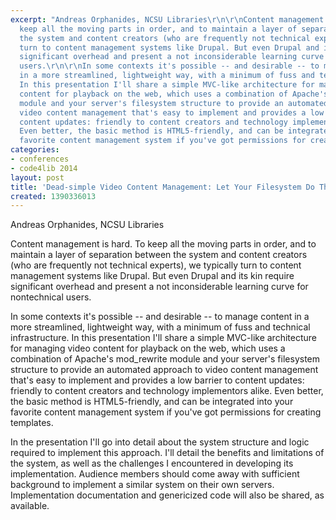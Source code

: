 ```yaml
---
excerpt: "Andreas Orphanides, NCSU Libraries\r\n\r\nContent management is hard. To
  keep all the moving parts in order, and to maintain a layer of separation between
  the system and content creators (who are frequently not technical experts), we typically
  turn to content management systems like Drupal. But even Drupal and its kin require
  significant overhead and present a not inconsiderable learning curve for nontechnical
  users.\r\n\r\nIn some contexts it's possible -- and desirable -- to manage content
  in a more streamlined, lightweight way, with a minimum of fuss and technical infrastructure.
  In this presentation I'll share a simple MVC-like architecture for managing video
  content for playback on the web, which uses a combination of Apache's mod_rewrite
  module and your server's filesystem structure to provide an automated approach to
  video content management that's easy to implement and provides a low barrier to
  content updates: friendly to content creators and technology implementors alike.
  Even better, the basic method is HTML5-friendly, and can be integrated into your
  favorite content management system if you've got permissions for creating templates.\r\n\r"
categories:
- conferences
- code4lib 2014
layout: post
title: 'Dead-simple Video Content Management: Let Your Filesystem Do The Work'
created: 1390336013
---
```

Andreas Orphanides, NCSU Libraries

Content management is hard. To keep all the moving parts in order, and to maintain a layer of separation between the system and content creators (who are frequently not technical experts), we typically turn to content management systems like Drupal. But even Drupal and its kin require significant overhead and present a not inconsiderable learning curve for nontechnical users.

In some contexts it's possible -- and desirable -- to manage content in a more streamlined, lightweight way, with a minimum of fuss and technical infrastructure. In this presentation I'll share a simple MVC-like architecture for managing video content for playback on the web, which uses a combination of Apache's mod_rewrite module and your server's filesystem structure to provide an automated approach to video content management that's easy to implement and provides a low barrier to content updates: friendly to content creators and technology implementors alike. Even better, the basic method is HTML5-friendly, and can be integrated into your favorite content management system if you've got permissions for creating templates.

In the presentation I'll go into detail about the system structure and logic required to implement this approach. I'll detail the benefits and limitations of the system, as well as the challenges I encountered in developing its implementation. Audience members should come away with sufficient background to implement a similar system on their own servers. Implementation documentation and genericized code will also be shared, as available.

